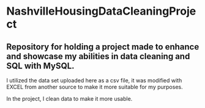 # NashvilleHousingDataCleaningProject
## Repository for holding a project made to enhance and showcase my abilities in data cleaning and SQL with MySQL.
I utilized the data set uploaded here as a csv file, it was modified with EXCEL from another source to make it more suitable for my purposes. 

In the project, I clean data to make it more usable.
